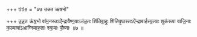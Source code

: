 +++
title = "०७ उन्नत ऋषभो"

+++
उ॒न्न॒त ऋ॑ष॒भो वा॑म॒नस्तऽऐ॑न्द्रावैष्ण॒वाऽउ॑न्न॒तः शि॑तिबा॒हुः शि॑तिपृ॒ष्ठस्तऽऐ॑न्द्राबार्हस्प॒त्याः शुक॑रूपा वाजि॒नाः क॒ल्माषा॑ऽआग्निमारु॒ताः श्या॒माः पौ॒ष्णाः ॥७ ॥